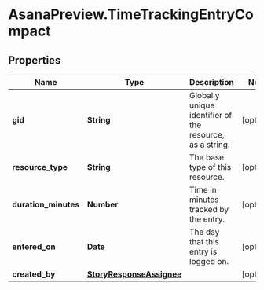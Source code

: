 # AsanaPreview.TimeTrackingEntryCompact

## Properties
Name | Type | Description | Notes
------------ | ------------- | ------------- | -------------
**gid** | **String** | Globally unique identifier of the resource, as a string. | [optional] 
**resource_type** | **String** | The base type of this resource. | [optional] 
**duration_minutes** | **Number** | Time in minutes tracked by the entry. | [optional] 
**entered_on** | **Date** | The day that this entry is logged on. | [optional] 
**created_by** | [**StoryResponseAssignee**](StoryResponseAssignee.md) |  | [optional] 
